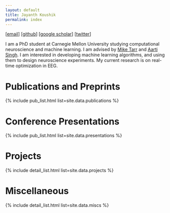 ```yaml
---
layout: default
title: Jayanth Koushik
permalink: index
---
```


[<a href="mailto:jnkoushik@gmail.com">email</a>]
[<a href="https://www.github.com/jayanthkoushik">github</a>]
[<a href="https://scholar.google.com/citations?user=XTqgW-EAAAAJ">google scholar</a>]
[<a href="https://twitter.com/jayanth_koushik">twitter</a>]

I am a PhD student at Carnegie Mellon University studying computational
neuroscience and machine learning. I am advised by
[Mike Tarr](http://tarrlabwiki.cnbc.cmu.edu/index.php/Tarr) and
[Aarti Singh](https://www.cs.cmu.edu/~aarti/). I am interested in developing
machine learning algorithms, and using them to design neuroscience experiments.
My current research is on real-time optimization in EEG.

# Publications and Preprints
{% include pub_list.html list=site.data.publications %}

# Conference Presentations
{% include pub_list.html list=site.data.presentations %}

# Projects
{% include detail_list.html list=site.data.projects %}

# Miscellaneous
{% include detail_list.html list=site.data.miscs %}
